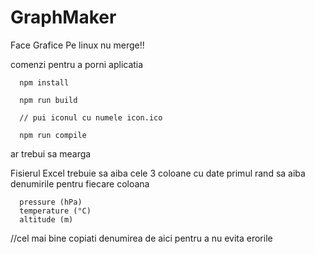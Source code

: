 # GraphMaker
Face Grafice 
Pe linux nu merge!!

comenzi pentru a porni aplicatia

      npm install
      
      npm run build
      
      // pui iconul cu numele icon.ico
      
      npm run compile


 ar trebui sa mearga

Fisierul Excel trebuie sa aiba cele 3 coloane cu date primul rand sa aiba denumirile pentru fiecare coloana 

      pressure (hPa)
      temperature (°C)
      altitude (m)
//cel mai bine copiati denumirea de aici pentru a nu evita erorile
